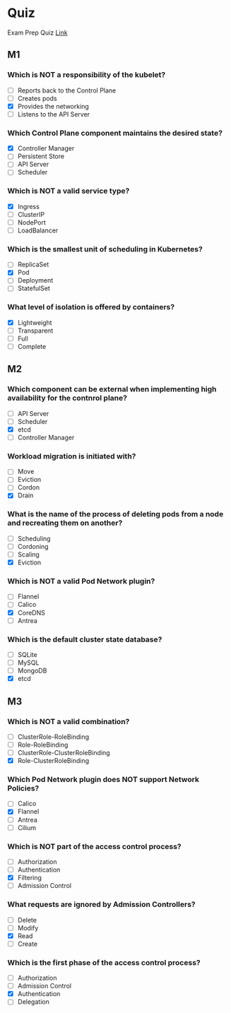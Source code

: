 # Quiz

Exam Prep Quiz [Link](https://zahariev.pro/q/k8s/index.php)

## M1

### Which is NOT a responsibility of the kubelet?
 - [ ] Reports back to the Control Plane
 - [ ] Creates pods
 - [x] Provides the networking
 - [ ] Listens to the API Server

### Which Control Plane component maintains the desired state?
 - [x] Controller Manager
 - [ ] Persistent Store
 - [ ] API Server
 - [ ] Scheduler

### Which is NOT a valid service type?
 - [x] Ingress
 - [ ] ClusterIP
 - [ ] NodePort
 - [ ] LoadBalancer

### Which is the smallest unit of scheduling in Kubernetes?
 - [ ] ReplicaSet
 - [x] Pod
 - [ ] Deployment
 - [ ] StatefulSet

### What level of isolation is offered by containers?
 - [x] Lightweight
 - [ ] Transparent
 - [ ] Full
 - [ ] Complete

## M2

### Which component can be external when implementing high availability for the contnrol plane?
 - [ ] API Server
 - [ ] Scheduler
 - [x] etcd
 - [ ] Controller Manager

### Workload migration is initiated with?
 - [ ] Move
 - [ ] Eviction
 - [ ] Cordon
 - [x] Drain

### What is the name of the process of deleting pods from a node and recreating them on another?
 - [ ] Scheduling
 - [ ] Cordoning
 - [ ] Scaling
 - [x] Eviction

### Which is NOT a valid Pod Network plugin?
 - [ ] Flannel
 - [ ] Calico
 - [x] CoreDNS
 - [ ] Antrea

### Which is the default cluster state database?
 - [ ] SQLite
 - [ ] MySQL
 - [ ] MongoDB
 - [x] etcd

## M3

### Which is NOT a valid combination?
 - [ ] ClusterRole-RoleBinding
 - [ ] Role-RoleBinding
 - [ ] ClusterRole-ClusterRoleBinding
 - [x] Role-ClusterRoleBinding

### Which Pod Network plugin does NOT support Network Policies?
 - [ ] Calico
 - [x] Flannel
 - [ ] Antrea
 - [ ] Cilium

### Which is NOT part of the access control process?
 - [ ] Authorization
 - [ ] Authentication
 - [x] Filtering
 - [ ] Admission Control

### What requests are ignored by Admission Controllers?
 - [ ] Delete
 - [ ] Modify
 - [x] Read
 - [ ] Create

### Which is the first phase of the access control process?
 - [ ] Authorization
 - [ ] Admission Control
 - [x] Authentication
 - [ ] Delegation
